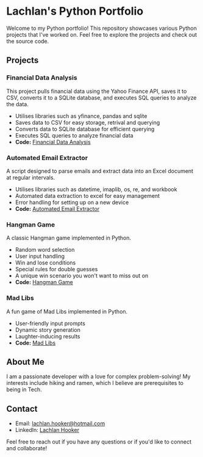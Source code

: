 # Lachlan's Python Portfolio

Welcome to my Python portfolio! This repository showcases various Python projects that I've worked on. Feel free to explore the projects and check out the source code.

## Projects
### Financial Data Analysis

This project pulls financial data using the Yahoo Finance API, saves it to CSV, converts it to a SQLite database, and executes SQL queries to analyze the data.
  - Utilises libraries such as yfinance, pandas and sqlite
  - Saves data to CSV for easy storage, retrival and querying
  - Converts data to SQLite database for efficient querying
  - Executes SQL queries to analyze financial data
- **Code:** [Financial Data Analysis](https://github.com/MyGollyGosh/Python-Portfolio/blob/main/financial_data_analysis.py)

### Automated Email Extractor

A script designed to parse emails and extract data into an Excel document at regular intervals.
  - Utilises libraries such as datetime, imaplib, os, re, and workbook
  - Automated data extraction to excel for easy management
  - Error handling for setting up on a new device
- **Code:** [Automated Email Extractor](https://github.com/MyGollyGosh/Python-Portfolio/blob/main/Automated%20Email%20Extractor.py)

### Hangman Game

A classic Hangman game implemented in Python.
  - Random word selection
  - User input handling
  - Win and lose conditions
  - Special rules for double guesses
  - A unique win scenario you won't want to miss out on
- **Code:** [Hangman Game](https://github.com/MyGollyGosh/Python-Portfolio/blob/146befc83ba4edcc3e1d4a12324cd9c1bf506b00/Hang%20man)

### Mad Libs

A fun game of Mad Libs implemented in Python.
  - User-friendly input prompts
  - Dynamic story generation
  - Laughter-inducing results
- **Code:** [Mad Libs](https://github.com/MyGollyGosh/Python-Portfolio/blob/16f5244aa0f3f846e3221f97001a0734f71fcbbc/Mad%20libs.py)

## About Me

I am a passionate developer with a love for complex problem-solving! My interests include hiking and ramen, which I believe are prerequisites to being in Tech.

## Contact

- Email: lachlan.hooker@hotmail.com
- LinkedIn: [Lachlan Hooker](www.linkedin.com/in/lachlan-hooker)

Feel free to reach out if you have any questions or if you'd like to connect and collaborate!
